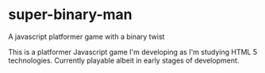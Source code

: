 # super-binary-man
A javascript platformer game with a binary twist

This is a platformer Javascript game I'm developing as I'm studying HTML 5 technologies. 
Currently playable albeit in early stages of development.
